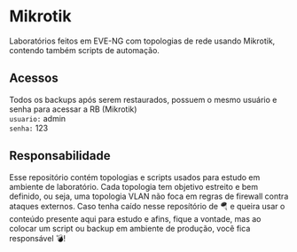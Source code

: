 # Mikrotik
Laboratórios feitos em EVE-NG com topologias de rede usando Mikrotik, contendo também scripts de automação.

## Acessos 
Todos os backups após serem restaurados, possuem o mesmo usuário e senha para acessar a RB (Mikrotik)
<br/>```usuario:``` admin
<br/>```senha:``` 123

## Responsabilidade 
Esse repositório contém topologias e scripts usados para estudo em ambiente de laboratório. 
Cada topologia tem objetivo estreito e bem definido, ou seja, uma topologia VLAN não foca em regras
de firewall contra ataques externos. Caso tenha caído nesse reposítório de :parachute: e queira usar o conteúdo presente aqui
para estudo e afins, fique a vontade, mas ao colocar um script ou backup em ambiente de produção, você fica responsável :bomb:! 


